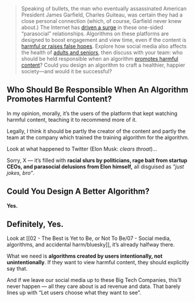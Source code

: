 > Speaking of bullets, the man who eventually assassinated American President James Garfield, Charles Guiteau, was certain they had a close personal connection (which, of course, Garfield never knew about.) The Internet has [driven a surge](https://www.psychologytoday.com/us/blog/modern-mentality/201810/is-social-media-making-you-lonely) in these one-sided “parasocial” relationships. Algorithms on these platforms are designed to boost engagement and view time, even if the content is [harmful or raises false hopes](https://hai.stanford.edu/news/psychiatrists-perspective-social-media-algorithms-and-mental-health). Explore how social media also affects the health of [adults and seniors](https://www.harvardmagazine.com/2022/02/right-now-social-media-adult-depression), then discuss with your team: who should be held responsible when an algorithm [promotes harmful content](https://www.vox.com/the-highlight/24121461/myanmar-genocide-section-230-facebook-internet-social-media-moderation)? Could you design an algorithm to craft a healthier, happier society—and would it be successful?

## Who Should Be Responsible When An Algorithm Promotes Harmful Content?

In my opinion, morally, it’s the users of the platform that kept watching harmful content, teaching it to recommend more of it.

Legally, I think it should be partly the creator of the content and partly the team at the company which trained the training algorithm for the algorithm.

Look at what happened to Twitter (Elon Musk: *clears throat*)...

Sorry, X — it’s filled with **racial slurs by politicians, rage bait from startup CEOs, and parasocial delusions from Elon himself,** all disguised as *”just jokes, bro”*.

## Could You Design A Better Algorithm?

**Yes.**

## **Definitely, Yes.**

Look at [[02 - The Best is Yet to Be, or Not To Be/07 - Social media, algorithms, and accidental harm/bluesky]], it’s already halfway there.

What we need is **algorithms created by users intentionally, not unintentionally**. If they want to view harmful content, they should explicitly say that.

And if we leave our social media up to these Big Tech Companies, this’ll never happen — all they care about is ad revenue and data. That barely lines up with “Let users choose what they want to see”.
